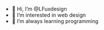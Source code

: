 - 👋 Hi, I’m @LFuxdesign
- 👀 I’m interested in web design
- 🌱 I’m always learning programming

<!---
LFuxdesign/LFuxdesign is a ✨ special ✨ repository because its `README.md` (this file) appears on your GitHub profile.
You can click the Preview link to take a look at your changes.
--->
<see u>
